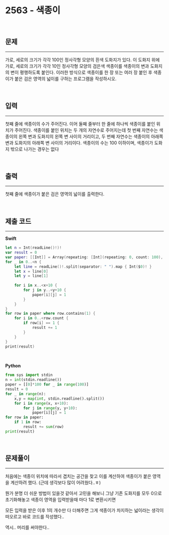 # 2563 - 색종이

<br>

## 문제
---

가로, 세로의 크기가 각각 100인 정사각형 모양의 흰색 도화지가 있다. 이 도화지 위에 가로, 세로의 크기가 각각 10인 정사각형 모양의 검은색 색종이를 색종이의 변과 도화지의 변이 평행하도록 붙인다. 이러한 방식으로 색종이를 한 장 또는 여러 장 붙인 후 색종이가 붙은 검은 영역의 넓이를 구하는 프로그램을 작성하시오.

<br>

## 입력
---
첫째 줄에 색종이의 수가 주어진다. 이어 둘째 줄부터 한 줄에 하나씩 색종이를 붙인 위치가 주어진다. 색종이를 붙인 위치는 두 개의 자연수로 주어지는데 첫 번째 자연수는 색종이의 왼쪽 변과 도화지의 왼쪽 변 사이의 거리이고, 두 번째 자연수는 색종이의 아래쪽 변과 도화지의 아래쪽 변 사이의 거리이다. 색종이의 수는 100 이하이며, 색종이가 도화지 밖으로 나가는 경우는 없다

<br>

## 출력
---
첫째 줄에 색종이가 붙은 검은 영역의 넓이를 출력한다.

<br>

## 제출 코드
---

**Swift**
```swift
let n = Int(readLine()!)!
var result = 0
var paper: [[Int]] = Array(repeating: [Int](repeating: 0, count: 100), count: 100)
for _ in 0..<n {
    let line = readLine()!.split(separator: " ").map { Int($0)! }
    let x = line[0]
    let y = line[1]
    
    for i in x..<x+10 {
        for j in y..<y+10 {
            paper[i][j] = 1
        }
    }
}
for row in paper where row.contains(1) {
    for i in 0..<row.count {
        if row[i] == 1 {
            result += 1
        }
    }
}
print(result)
```

<br>

**Python**
```python
from sys import stdin
n = int(stdin.readline())
paper = [[0]*100 for _ in range(100)]
result = 0
for _ in range(n):
    x,y = map(int, stdin.readline().split())
    for i in range(x, x+10):
        for j in range(y, y+10):
            paper[i][j] = 1
for row in paper:
    if 1 in row:
        result += sum(row)
print(result)
```

<br>

## 문제풀이
---

처음에는 색종이 위치에 따라서 겹치는 공간을 찾고 이를 계산하여 색종이가 붙은 영역을 계산하려 했다. (근데 생각보다 많이 어려웠다..ㅎ)

뭔가 분명 더 쉬운 방법이 있을것 같아서 고민을 해보니 그냥 기존 도화지를 모두 0으로 초기화해놓고 색종이 영역을 입력받을때 마다 1로 변환시키면 

모든 입력을 받은 이후 1의 개수만 다 더해주면 그게 색종이가 차지하는 넓이라는 생각이 떠오르고 바로 코드를 작성했다..

역시.. 머리를 써야한다.. 